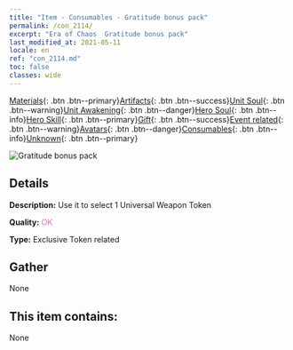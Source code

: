 ```yaml
---
title: "Item - Consumables - Gratitude bonus pack"
permalink: /con_2114/
excerpt: "Era of Chaos  Gratitude bonus pack"
last_modified_at: 2021-05-11
locale: en
ref: "con_2114.md"
toc: false
classes: wide
---
```

 [Materials](/Items/){: .btn .btn--primary}[Artifacts](/Items/Artifacts/){: .btn .btn--success}[Unit Soul](/Items/UnitSoul/){: .btn .btn--warning}[Unit Awakening](/Items/UnitAwakening/){: .btn .btn--danger}[Hero Soul](/Items/HeroSoul/){: .btn .btn--info}[Hero Skill](/Items/HeroSkill/){: .btn .btn--primary}[Gift](/Items/Gift/){: .btn .btn--success}[Event related](/Items/Events/){: .btn .btn--warning}[Avatars](/Items/Avatars/){: .btn .btn--danger}[Consumables](/Items/Consumables/){: .btn .btn--info}[Unknown](/Items/Unknown/){: .btn .btn--primary}

 ![Gratitude bonus pack](/images/t/i_906044.png)

## Details
 **Description:** Use it to select 1 Universal Weapon Token

 **Quality:** <span style="color: #DA70D6">OK</span>

 **Type:** Exclusive Token related

## Gather

  None

## This item contains:

  None

